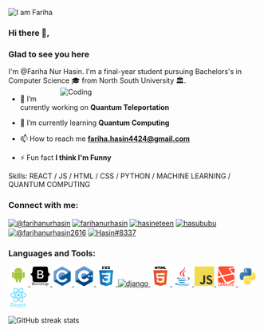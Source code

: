 ![I am Fariha](https://scontent.fdac14-1.fna.fbcdn.net/v/t39.30808-6/360104865_707168737889664_2570630024470163900_n.png?stp=dst-png_s960x960&_nc_cat=102&ccb=1-7&_nc_sid=e3f864&_nc_ohc=9zropteEKrwAX-DNSU5&_nc_oc=AQnzEfnzkzMHGY23e3XECMe5Dht2qaSiY1Rrrqf8asewWGTYyYLt0Z-T26GeeaUgfow&_nc_ht=scontent.fdac14-1.fna&oh=00_AfDnP27qV2Bvmfcm24V3lV0wTqgcC7h-8Bl5RFO9TsssNg&oe=64C2F895)

### Hi there 👋, 
### Glad to see you here

I'm @Fariha Nur Hasin. I'm a final-year student pursuing Bachelors's in Computer Science 🎓 from North South University 🏛.
<img align="right" alt="Coding" width="400" src="https://mir-s3-cdn-cf.behance.net/project_modules/disp/601014116770475.6068beff4640a.gif">

- 🔭 I’m currently working on **Quantum Teleportation**

- 🌱 I’m currently learning **Quantum Computing**

- 📫 How to reach me **fariha.hasin4424@gmail.com**

- ⚡ Fun fact **I think I'm Funny**
  
Skills: REACT / JS / HTML / CSS / PYTHON / MACHINE LEARNING / QUANTUM COMPUTING

<h3 align="left">Connect with me:</h3>
<p align="left">
<a href="https://twitter.com/@farihanurhasin" target="blank"><img align="center" src="https://raw.githubusercontent.com/rahuldkjain/github-profile-readme-generator/master/src/images/icons/Social/twitter.svg" alt="@farihanurhasin" height="30" width="40" /></a>
<a href="https://kaggle.com/farihanurhasin" target="blank"><img align="center" src="https://raw.githubusercontent.com/rahuldkjain/github-profile-readme-generator/master/src/images/icons/Social/kaggle.svg" alt="farihanurhasin" height="30" width="40" /></a>
<a href="https://fb.com/hasineteen" target="blank"><img align="center" src="https://raw.githubusercontent.com/rahuldkjain/github-profile-readme-generator/master/src/images/icons/Social/facebook.svg" alt="hasineteen" height="30" width="40" /></a>
<a href="https://instagram.com/hasububu" target="blank"><img align="center" src="https://raw.githubusercontent.com/rahuldkjain/github-profile-readme-generator/master/src/images/icons/Social/instagram.svg" alt="hasububu" height="30" width="40" /></a>
<a href="https://www.youtube.com/c/@farihanurhasin2616" target="blank"><img align="center" src="https://raw.githubusercontent.com/rahuldkjain/github-profile-readme-generator/master/src/images/icons/Social/youtube.svg" alt="@farihanurhasin2616" height="30" width="40" /></a>
<a href="https://discord.gg/Hasin#8337" target="blank"><img align="center" src="https://raw.githubusercontent.com/rahuldkjain/github-profile-readme-generator/master/src/images/icons/Social/discord.svg" alt="Hasin#8337" height="30" width="40" /></a>
</p>

<h3 align="left">Languages and Tools:</h3>
<p align="left"> <a href="https://developer.android.com" target="_blank" rel="noreferrer"> <img src="https://raw.githubusercontent.com/devicons/devicon/master/icons/android/android-original-wordmark.svg" alt="android" width="40" height="40"/> </a> <a href="https://getbootstrap.com" target="_blank" rel="noreferrer"> <img src="https://raw.githubusercontent.com/devicons/devicon/master/icons/bootstrap/bootstrap-plain-wordmark.svg" alt="bootstrap" width="40" height="40"/> </a> <a href="https://www.cprogramming.com/" target="_blank" rel="noreferrer"> <img src="https://raw.githubusercontent.com/devicons/devicon/master/icons/c/c-original.svg" alt="c" width="40" height="40"/> </a> <a href="https://www.w3schools.com/cpp/" target="_blank" rel="noreferrer"> <img src="https://raw.githubusercontent.com/devicons/devicon/master/icons/cplusplus/cplusplus-original.svg" alt="cplusplus" width="40" height="40"/> </a> <a href="https://www.w3schools.com/css/" target="_blank" rel="noreferrer"> <img src="https://raw.githubusercontent.com/devicons/devicon/master/icons/css3/css3-original-wordmark.svg" alt="css3" width="40" height="40"/> </a> <a href="https://www.djangoproject.com/" target="_blank" rel="noreferrer"> <img src="https://cdn.worldvectorlogo.com/logos/django.svg" alt="django" width="40" height="40"/> </a> <a href="https://www.w3.org/html/" target="_blank" rel="noreferrer"> <img src="https://raw.githubusercontent.com/devicons/devicon/master/icons/html5/html5-original-wordmark.svg" alt="html5" width="40" height="40"/> </a> <a href="https://www.java.com" target="_blank" rel="noreferrer"> <img src="https://raw.githubusercontent.com/devicons/devicon/master/icons/java/java-original.svg" alt="java" width="40" height="40"/> </a> <a href="https://developer.mozilla.org/en-US/docs/Web/JavaScript" target="_blank" rel="noreferrer"> <img src="https://raw.githubusercontent.com/devicons/devicon/master/icons/javascript/javascript-original.svg" alt="javascript" width="40" height="40"/> </a> <a href="https://laravel.com/" target="_blank" rel="noreferrer"> <img src="https://raw.githubusercontent.com/devicons/devicon/master/icons/laravel/laravel-plain-wordmark.svg" alt="laravel" width="40" height="40"/> </a> <a href="https://www.python.org" target="_blank" rel="noreferrer"> <img src="https://raw.githubusercontent.com/devicons/devicon/master/icons/python/python-original.svg" alt="python" width="40" height="40"/> </a> <a href="https://reactjs.org/" target="_blank" rel="noreferrer"> <img src="https://raw.githubusercontent.com/devicons/devicon/master/icons/react/react-original-wordmark.svg" alt="react" width="40" height="40"/> </a> </p>


![GitHub streak stats](https://streak-stats.demolab.com/?user=farihanurhasin20)  

